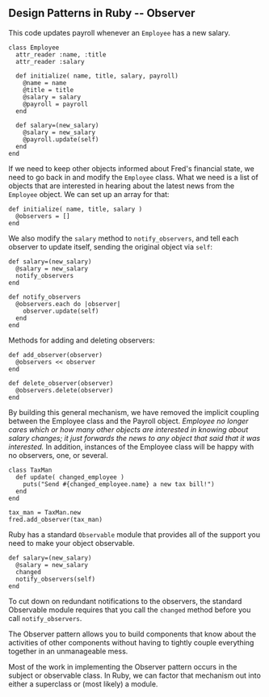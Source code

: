 ## Design Patterns in Ruby -- Observer

This code updates payroll whenever an `Employee` has a new salary.

    class Employee
      attr_reader :name, :title
      attr_reader :salary

      def initialize( name, title, salary, payroll)
        @name = name
        @title = title
        @salary = salary
        @payroll = payroll
      end

      def salary=(new_salary)
        @salary = new_salary
        @payroll.update(self)
      end
    end

If we need to keep other objects informed about Fred's financial state, we need to go back in and modify the `Employee` class. What we need is a list of objects that are interested in hearing about the latest news from the `Employee` object. We can set up an array for that:

    def initialize( name, title, salary )
      @observers = []
    end

We also modify the `salary` method to `notify_observers`, and tell each observer to update itself, sending the original object via `self`:

    def salary=(new_salary)
      @salary = new_salary
      notify_observers
    end

    def notify_observers
      @observers.each do |observer|
        observer.update(self)
      end
    end

Methods for adding and deleting observers:

    def add_observer(observer)
      @observers << observer
    end

    def delete_observer(observer)
      @observers.delete(observer)
    end

By building this general mechanism, we have removed the implicit coupling between the Employee class and the Payroll object. *Employee no longer cares which or how many other objects are interested in knowing about salary changes; it just forwards the news to any object that said that it was interested.* In addition, instances of the Employee class will be happy with no observers, one, or several.

    class TaxMan
      def update( changed_employee )
        puts("Send #{changed_employee.name} a new tax bill!")
      end
    end

    tax_man = TaxMan.new
    fred.add_observer(tax_man)

Ruby has a standard `Observable` module that provides all of the support you need to make your object observable.

    def salary=(new_salary)
      @salary = new_salary
      changed
      notify_observers(self)
    end

To cut down on redundant notifications to the observers, the standard Observable module requires that you call the `changed` method before you call `notify_observers`.

The Observer pattern allows you to build components that know about the activities of other components without having to tightly couple everything together in an unmanageable mess.

Most of the work in implementing the Observer pattern occurs in the subject or observable class. In Ruby, we can factor that mechanism out into either a superclass or (most likely) a module.

